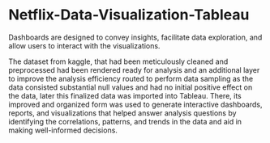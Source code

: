 # Netflix-Data-Visualization-Tableau
Dashboards are designed to convey insights, facilitate data exploration, and allow users to interact with the visualizations. 

The dataset from kaggle, that had been meticulously cleaned and preprocessed had been rendered ready for analysis and an additional layer to improve the analysis efficiency routed to perform data sampling as the data consisted substantial null values and had no initial positive effect on the data, later this finalized data was imported into Tableau. There, its improved and organized form was used to generate interactive dashboards, reports, and visualizations that helped answer analysis questions by identifying the correlations, patterns, and trends in the data and aid in making well-informed decisions.
